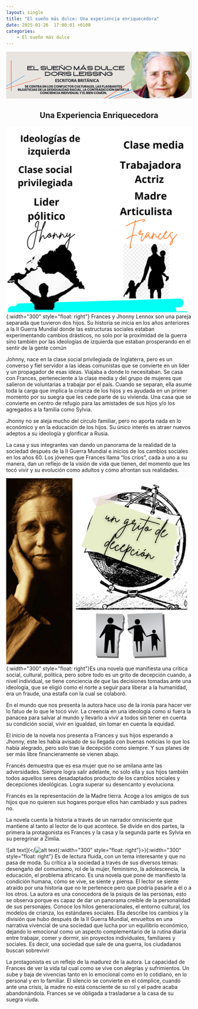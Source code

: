 ```yaml
---
layout: single
title: "El sueño más dulce: Una experiencia enriquecedora"
date: 2025-01-26  17:00:01 +0100
categories: 
    - El sueño más dulce
---
```

![alt text](</assets/img/banner doris lessing.png>)

 

<center><h2>Una Experiencia Enriquecedora</h2></center>


![alt text](</assets/img/Jhonny y Frances.png>){:width="300" style="float: right"} Frances y Jhonny Lennox son  una pareja separada que tuvieron dos hijos. Su historia se inicia en los años anteriores a la II Guerra Mundial donde las estructuras sociales estaban experimentando cambios drásticos, no solo por la proximidad de la guerra sino también por las ideologías de izquierda que estaban prosperando en el sentir de la gente común


Johnny, nace en la clase social privilegiada de Inglaterra, pero es un converso y  fiel servidor a las ideas comunistas que se convierte en un líder y un propagador de esas ideas. Viajaba a donde lo necesitaban. Se casa con Frances, perteneciente a la clase media y del grupo de mujeres que salieron de voluntarias a trabajar por el país. Cuando se separan, ella asume toda la carga que implica la crianza de los hijos y es ayudada en un primer momento por su suegra que les cede parte de su vivienda. Una casa que se convierte en centro de refugio para las amistades de sus hijos y/o los agregados a la familia como Sylvia.


Jhonny no se aleja mucho del círculo familiar, pero no aporta nada en lo económico y en la educación de los hijos. Su único interés es atraer nuevos adeptos a su ideología y glorificar a Rusia.


La casa y sus integrantes van dando un panorama de la realidad de la sociedad después de la II Guerra Mundial e inicios de los cambios sociales en los años 60. Los jóvenes que Frances llama “los críos”, cada a uno a su manera, dan un reflejo de la visión de vida que tienen, del momento que les tocó vivir y su evolución como adultos y cómo afrontan sus realidades.


![alt text](</assets/img/un grito de decepcion.png>){:width="300" style="float: right"}Es una novela que manifiesta una crítica social, cultural, política, pero sobre todo es un grito de decepción cuando, a nivel individual,  se tiene conciencia de que las decisiones tomadas ante una ideología, que se eligió como el norte a seguir para liberar a la humanidad, era un fraude, una estafa con la cual se colaboró.


En el mundo que nos presenta la autora hace uso de la ironía para hacer ver lo fatuo de lo que le tocó vivir. La creencia en una ideología como si fuera la panacea para salvar al mundo y llevarlo a vivir a todos sin tener en cuenta su condición social, vivir en igualdad, sin tomar en cuenta la equidad.


El inicio de la novela nos presenta a Frances y sus hijos esperando a Jhonny, este les había avisado de su llegada con buenas noticias lo que los había alegrado, pero solo trae la decepción como siempre. Y sus planes de ser más libre financieramente se vienen abajo.


Francés demuestra que es esa mujer que no se amilana ante las adversidades. Siempre logra salir adelante, no solo ella y sus hijos también todos aquellos seres desadaptados producto de los cambios sociales y decepciones ideológicas. Logra superar su desencanto y evoluciona.


Francés es la representación de la Madre tierra. Acoge a los amigos de sus hijos que no quieren sus hogares porque ellos han cambiado y sus padres no. 


La novela cuenta la historia a través de un narrador omnisciente que mantiene al tanto al lector de lo que acontece. Se divide en dos partes, la primera la protagonista es Frances y la casa y la segunda parte es Sylvia en su peregrinar a Zimlia. 


![alt text](</![alt text](</assets/img/sociedad.png>){:width="300" style="float: right"}>){:width="300" style="float: right"} Es de lectura fluida, con un tema interesante y que no pasa de moda. Su crítica a la sociedad a través de sus diversos temas: desengaño del comunismo, rol de la mujer, feminismo, la adolescencia, la educación, el problema africano. Es una novela que pone de manifiesto la condición humana, cómo se vive, se siente y piensa. El lector se siente atraído por una historia que no le pertenece pero que podría pasarle a él o a los otros. La autora es una conocedora de la psiquis de las personas, esto se observa porque es capaz de dar un panorama creíble de la personalidad de sus personajes. Conoce los hilos generacionales, el entorno cultural, los modelos de crianza, los estándares sociales. Ella describe los cambios y la división que hubo después de la II Guerra Mundial, envueltos en una narrativa vivencial de una sociedad que lucha por un equilibrio económico, dejando lo emocional como un aspecto complementario de la rutina diaria entre trabajar, comer y dormir, sin proyectos individuales, familiares y sociales. Es decir, una sociedad que sale de una guerra, los ciudadanos buscan sobrevivir


La protagonista es un reflejo de la madurez de la autora. La capacidad de Frances de ver la vida tal cual como se vive con alegrías y sufrimientos. Un sube y baja de vivencias tanto en lo emocional como en lo cotidiano, en lo personal y en lo familiar. El silencio se convierte en el cómplice, cuando ante una crisis, la madre no está consciente de su rol y el padre  acaba abandonándola.  Frances se ve obligada a trasladarse a la casa de su suegra viuda.



